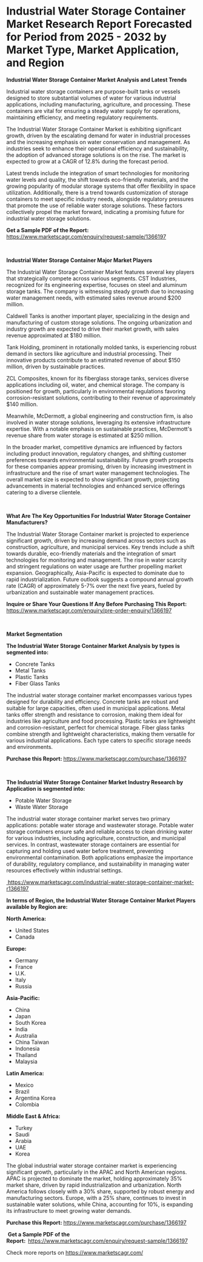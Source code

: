 <p><h1>Industrial Water Storage Container Market Research Report Forecasted for Period from 2025 -  2032 by Market Type, Market Application, and Region</h1></p><p><strong>Industrial Water Storage Container Market Analysis and Latest Trends</strong></p>
<p><p>Industrial water storage containers are purpose-built tanks or vessels designed to store substantial volumes of water for various industrial applications, including manufacturing, agriculture, and processing. These containers are vital for ensuring a steady water supply for operations, maintaining efficiency, and meeting regulatory requirements.</p><p>The Industrial Water Storage Container Market is exhibiting significant growth, driven by the escalating demand for water in industrial processes and the increasing emphasis on water conservation and management. As industries seek to enhance their operational efficiency and sustainability, the adoption of advanced storage solutions is on the rise. The market is expected to grow at a CAGR of 12.8% during the forecast period. </p><p>Latest trends include the integration of smart technologies for monitoring water levels and quality, the shift towards eco-friendly materials, and the growing popularity of modular storage systems that offer flexibility in space utilization. Additionally, there is a trend towards customization of storage containers to meet specific industry needs, alongside regulatory pressures that promote the use of reliable water storage solutions. These factors collectively propel the market forward, indicating a promising future for industrial water storage solutions.</p></p>
<p><strong>Get a Sample PDF of the Report:&nbsp;</strong> <a href="https://www.marketscagr.com/enquiry/request-sample/1366197?utm_campaign=3574&utm_medium=2&utm_source=Github&utm_content=ia&utm_term=22032025&utm_id=industrial-water-storage-container">https://www.marketscagr.com/enquiry/request-sample/1366197</a></p>
<p>&nbsp;</p>
<p><strong>Industrial Water Storage Container Major Market Players</strong></p>
<p><p>The Industrial Water Storage Container Market features several key players that strategically compete across various segments. CST Industries, recognized for its engineering expertise, focuses on steel and aluminum storage tanks. The company is witnessing steady growth due to increasing water management needs, with estimated sales revenue around $200 million.</p><p>Caldwell Tanks is another important player, specializing in the design and manufacturing of custom storage solutions. The ongoing urbanization and industry growth are expected to drive their market growth, with sales revenue approximated at $180 million.</p><p>Tank Holding, prominent in rotationally molded tanks, is experiencing robust demand in sectors like agriculture and industrial processing. Their innovative products contribute to an estimated revenue of about $150 million, driven by sustainable practices.</p><p>ZCL Composites, known for its fiberglass storage tanks, services diverse applications including oil, water, and chemical storage. The company is positioned for growth, particularly in environmental regulations favoring corrosion-resistant solutions, contributing to their revenue of approximately $140 million.</p><p>Meanwhile, McDermott, a global engineering and construction firm, is also involved in water storage solutions, leveraging its extensive infrastructure expertise. With a notable emphasis on sustainable practices, McDermott's revenue share from water storage is estimated at $250 million.</p><p>In the broader market, competitive dynamics are influenced by factors including product innovation, regulatory changes, and shifting customer preferences towards environmental sustainability. Future growth prospects for these companies appear promising, driven by increasing investment in infrastructure and the rise of smart water management technologies. The overall market size is expected to show significant growth, projecting advancements in material technologies and enhanced service offerings catering to a diverse clientele.</p></p>
<p>&nbsp;</p>
<p><strong>What Are The Key Opportunities For Industrial Water Storage Container Manufacturers?</strong></p>
<p><p>The Industrial Water Storage Container market is projected to experience significant growth, driven by increasing demand across sectors such as construction, agriculture, and municipal services. Key trends include a shift towards durable, eco-friendly materials and the integration of smart technologies for monitoring and management. The rise in water scarcity and stringent regulations on water usage are further propelling market expansion. Geographically, Asia-Pacific is expected to dominate due to rapid industrialization. Future outlook suggests a compound annual growth rate (CAGR) of approximately 5-7% over the next five years, fueled by urbanization and sustainable water management practices.</p></p>
<p><strong>Inquire or Share Your Questions If Any Before Purchasing This Report:</strong> <a href="https://www.marketscagr.com/enquiry/pre-order-enquiry/1366197?utm_campaign=3574&utm_medium=2&utm_source=Github&utm_content=ia&utm_term=22032025&utm_id=industrial-water-storage-container">https://www.marketscagr.com/enquiry/pre-order-enquiry/1366197</a></p>
<p>&nbsp;</p>
<p><strong>Market Segmentation</strong></p>
<p><strong>The Industrial Water Storage Container Market Analysis by types is segmented into:</strong></p>
<p><ul><li>Concrete Tanks</li><li>Metal Tanks</li><li>Plastic Tanks</li><li>Fiber Glass Tanks</li></ul></p>
<p><p>The industrial water storage container market encompasses various types designed for durability and efficiency. Concrete tanks are robust and suitable for large capacities, often used in municipal applications. Metal tanks offer strength and resistance to corrosion, making them ideal for industries like agriculture and food processing. Plastic tanks are lightweight and corrosion-resistant, perfect for chemical storage. Fiber glass tanks combine strength and lightweight characteristics, making them versatile for various industrial applications. Each type caters to specific storage needs and environments.</p></p>
<p><strong>Purchase this Report:&nbsp;</strong><a href="https://www.marketscagr.com/purchase/1366197?utm_campaign=3574&utm_medium=2&utm_source=Github&utm_content=ia&utm_term=22032025&utm_id=industrial-water-storage-container">https://www.marketscagr.com/purchase/1366197</a></p>
<p>&nbsp;</p>
<p><strong>The Industrial Water Storage Container Market Industry Research by Application is segmented into:</strong></p>
<p><ul><li>Potable Water Storage</li><li>Waste Water Storage</li></ul></p>
<p><p>The industrial water storage container market serves two primary applications: potable water storage and wastewater storage. Potable water storage containers ensure safe and reliable access to clean drinking water for various industries, including agriculture, construction, and municipal services. In contrast, wastewater storage containers are essential for capturing and holding used water before treatment, preventing environmental contamination. Both applications emphasize the importance of durability, regulatory compliance, and sustainability in managing water resources effectively within industrial settings.</p></p>
<p><a href="https://www.marketscagr.com/industrial-water-storage-container-market-r1366197?utm_campaign=3574&utm_medium=2&utm_source=Github&utm_content=ia&utm_term=22032025&utm_id=industrial-water-storage-container">&nbsp;https://www.marketscagr.com/industrial-water-storage-container-market-r1366197</a></p>
<p><strong>In terms of Region, the Industrial Water Storage Container Market Players available by Region are:</strong></p>
<p>
    <p> <strong> North America: </strong>
        <ul>
            <li>United States</li>
            <li>Canada</li>
        </ul>
        </p> 
    <p> <strong> Europe: </strong>
        <ul>
            <li>Germany</li>
            <li>France</li>
            <li>U.K.</li>
            <li>Italy</li>
            <li>Russia</li>
        </ul>
        </p> 
    <p> <strong> Asia-Pacific: </strong>
        <ul>
            <li>China</li>
            <li>Japan</li>
            <li>South Korea</li>
            <li>India</li>
            <li>Australia</li>
            <li>China Taiwan</li>
            <li>Indonesia</li>
            <li>Thailand</li>
            <li>Malaysia</li>
        </ul>
        </p> 
    <p> <strong> Latin America: </strong>
        <ul>
            <li>Mexico</li>
            <li>Brazil</li>
            <li>Argentina Korea</li>
            <li>Colombia</li>
        </ul>
        </p> 
    <p> <strong> Middle East & Africa: </strong>
        <ul>
            <li>Turkey</li>
            <li>Saudi</li>
            <li>Arabia</li>
            <li>UAE</li>
            <li>Korea</li>
        </ul>
    </p>
    </p>
<p><p>The global industrial water storage container market is experiencing significant growth, particularly in the APAC and North American regions. APAC is projected to dominate the market, holding approximately 35% market share, driven by rapid industrialization and urbanization. North America follows closely with a 30% share, supported by robust energy and manufacturing sectors. Europe, with a 25% share, continues to invest in sustainable water solutions, while China, accounting for 10%, is expanding its infrastructure to meet growing water demands.</p></p>
<p><strong>Purchase this Report: </strong><a href="https://www.marketscagr.com/purchase/1366197?utm_campaign=3574&utm_medium=2&utm_source=Github&utm_content=ia&utm_term=22032025&utm_id=industrial-water-storage-container">https://www.marketscagr.com/purchase/1366197</a></p>
<p>&nbsp;<strong>Get a Sample PDF of the Report:&nbsp;&nbsp;</strong><a href="https://www.marketscagr.com/enquiry/request-sample/1366197?utm_campaign=3574&utm_medium=2&utm_source=Github&utm_content=ia&utm_term=22032025&utm_id=industrial-water-storage-container">https://www.marketscagr.com/enquiry/request-sample/1366197</a></p>
<p><strong></strong></p>
<p>Check more reports on <a href="https://www.marketscagr.com/?utm_campaign=3574&utm_medium=2&utm_source=Github&utm_content=ia&utm_term=22032025&utm_id=industrial-water-storage-container">https://www.marketscagr.com/</a></p>